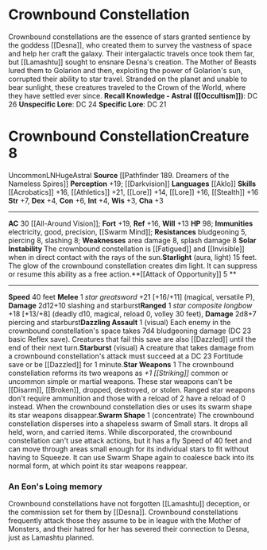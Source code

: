 ﻿---
ac: '30'
alignment: LN
all_resistance: null
burrow_speed: null
charisma: '+3'
climb_speed: null
constitution: '+6'
creature_ability:
- Attack of Opportunity
- Dazzling Assault
- Solar Instability
- Star Weapons
- Starburst
- Starlight
- ''
- Swarm Shape
creature_family: null
description: 'Crownbound constellations are the essence of stars granted sentience
  by the goddess [[DATABASE/deity/Desna|Desna]] , who created them to survey the vastness
  of space and help her craft the galaxy. Their intergalactic travels once took them
  far, but [[DATABASE/deity/Lamashtu|Lamashtu]] sought to ensnare Desna''s creation.
  The Mother of Beasts lured them to Golarion and then, exploiting the power of Golarion''s
  sun, corrupted their ability to star travel. Stranded on the planet and unable to
  bear sunlight, these creatures traveled to the Crown of the World, where they have
  settled ever since.<br/><br/><b><u>Recall Knowledge - Astral</u> ( [[DATABASE/skill/Occultism|Occultism]]
  )</b>: DC 26<br/><b><u>Unspecific Lore</u></b>: DC 24<br/><b><u>Specific Lore</u></b>:
  DC 21'
dexterity: '+4'
element: null
fly_speed: null
fortitude: '+19'
hardness: null
hp: '98'
id: '2499'
immunity:
- '[[DATABASE/trait/Electricity|electricity]]'
- good
- precision
- '[[DATABASE/monsterability/Swarm Mind|swarm mind]]'
intelligence: '+4'
land_speed: '40'
language:
- '[[DATABASE/language/Aklo|Aklo]]'
level: '8'
max_speed: '40'
name: Crownbound Constellation
perception: '+19'
rarity: Uncommon
reflex: '+16'
resistance:
- bludgeoning 5
- piercing 8
- slashing 8
rus_type_level: null
school: null
sense:
- '[[DATABASE/monsterability/Darkvision|darkvision]]'
size: Huge
skill:
- '[[DATABASE/skill/Acrobatics|Acrobatics]] +16'
- '[[DATABASE/skill/Athletics|Athletics]] +21'
- '[[DATABASE/skill/Lore|Lamashtu Lore]] +14'
- '[[DATABASE/skill/Lore|Star Lore]] +16'
- '[[DATABASE/skill/Stealth|Stealth]] +16'
source: '[[DATABASE/source/Pathfinder 189. Dreamers of the Nameless Spires|Pathfinder
  #189: Dreamers of the Nameless Spires]]'
speed:
- 40 feet
spell: null
strength: '+7'
strength_req: '7'
strongest_save:
- Fortitude
swim_speed: null
trait:
- '[[DATABASE/trait/Astral|Astral]]'
- '[[DATABASE/trait/Uncommon|Uncommon]]'
type: Creature
vision: Darkvision
weakest_save:
- Will
weakness:
- area damage 8
- '[[DATABASE/trait/Splash|splash]] damage 8'
will: '+13'
wisdom: '+3'

---
# Crownbound Constellation

Crownbound constellations are the essence of stars granted sentience by the goddess [[Desna]], who created them to survey the vastness of space and help her craft the galaxy. Their intergalactic travels once took them far, but [[Lamashtu]] sought to ensnare Desna's creation. The Mother of Beasts lured them to Golarion and then, exploiting the power of Golarion's sun, corrupted their ability to star travel. Stranded on the planet and unable to bear sunlight, these creatures traveled to the Crown of the World, where they have settled ever since.
**Recall Knowledge - Astral ([[Occultism]])**: DC 26
**Unspecific Lore**: DC 24
**Specific Lore**: DC 21

# Crownbound Constellation<span class="item-type">Creature 8</span>

<span class="trait-uncommon item-trait">Uncommon</span><span class="trait-alignment item-trait">LN</span><span class="trait-size item-trait">Huge</span><span class="item-trait">Astral</span>
**Source** [[Pathfinder 189. Dreamers of the Nameless Spires]]
**Perception** +19; [[Darkvision]]
**Languages** [[Aklo]]
**Skills** [[Acrobatics]] +16, [[Athletics]] +21, [[Lore]] +14, [[Lore]] +16, [[Stealth]] +16
**Str** +7, **Dex** +4, **Con** +6, **Int** +4, **Wis** +3, **Cha** +3

---
**AC** 30 [[All-Around Vision]]; **Fort** +19, **Ref** +16, **Will** +13
**HP** 98; **Immunities** electricity, good, precision, [[Swarm Mind]]; **Resistances** bludgeoning 5, piercing 8, slashing 8; **Weaknesses** area damage 8, splash damage 8
<span class="in-box-ability">**Solar Instability** The crownbound constellation is [[Fatigued]] and [[Invisible]] when in direct contact with the rays of the sun.</span><span class="in-box-ability">**Starlight** (aura, light) 15 feet. The glow of the crownbound constellation creates dim light. It can suppress or resume this ability as a free action.</span><span class="in-box-ability">**[[Attack of Opportunity]] <span class="action-icon">5</span> ** </span>

---
**Speed** 40 feet
<span class="in-box-ability">**Melee** <span class="action-icon">1</span> _star greatsword_ +21 [+16/+11] (magical, versatile P), **Damage** 2d12+10 slashing and starburst</span><span class="in-box-ability">**Ranged** <span class="action-icon">1</span> _star composite longbow_ +18 [+13/+8] (deadly d10, magical, reload 0, volley 30 feet), **Damage** 2d8+7 piercing and starburst</span><span class="in-box-ability">**Dazzling Assault** <span class="action-icon">1</span> (visual) Each enemy in the crownbound constellation's space takes 7d4 bludgeoning damage (DC 23 basic Reflex save). Creatures that fail this save are also [[Dazzled]] until the end of their next turn.</span><span class="in-box-ability">**Starburst** (visual) A creature that takes damage from a crownbound constellation's attack must succeed at a DC 23 Fortitude save or be [[Dazzled]] for 1 minute.</span><span class="in-box-ability">**Star Weapons** <span class="action-icon">1</span> The crownbound constellation reforms its two weapons as _+1 [[Striking]]_ common or uncommon simple or martial weapons. These star weapons can't be [[Disarm]], [[Broken]], dropped, destroyed, or stolen. Ranged star weapons don't require ammunition and those with a reload of 2 have a reload of 0 instead. When the crownbound constellation dies or uses its swarm shape its star weapons disappear.</span><span class="in-box-ability">**Swarm Shape** <span class="action-icon">1</span> (concentrate) The crownbound constellation disperses into a shapeless swarm of Small stars. It drops all held, worn, and carried items. While discorporated, the crownbound constellation can't use attack actions, but it has a fly Speed of 40 feet and can move through areas small enough for its individual stars to fit without having to Squeeze. It can use Swarm Shape again to coalesce back into its normal form, at which point its star weapons reappear.</span>

###  An Eon's Loing memory

Crownbound constellations have not forgotten [[Lamashtu]] deception, or the commission set for them by [[Desna]]. Crownbound constellations frequently attack those they assume to be in league with the Mother of Monsters, and their hatred for her has severed their connection to Desna, just as Lamashtu planned.